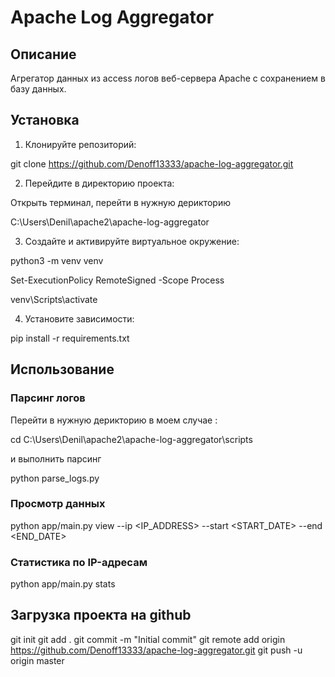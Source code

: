 # Apache Log Aggregator

## Описание

Агрегатор данных из access логов веб-сервера Apache с сохранением в базу данных.

## Установка

1. Клонируйте репозиторий:

git clone https://github.com/Denoff13333/apache-log-aggregator.git


2. Перейдите в директорию проекта:

Открыть терминал, перейти в нужную дерикторию 

C:\Users\Denil\apache2\apache-log-aggregator


3. Создайте и активируйте виртуальное окружение:

python3 -m venv venv

Set-ExecutionPolicy RemoteSigned -Scope Process

venv\Scripts\activate


4. Установите зависимости:

pip install -r requirements.txt

## Использование

### Парсинг логов

Перейти в нужную дерикторию в моем случае :

cd C:\Users\Denil\apache2\apache-log-aggregator\scripts

и выполнить парсинг

python parse_logs.py

### Просмотр данных

python app/main.py view --ip <IP_ADDRESS> --start <START_DATE> --end <END_DATE>

### Статистика по IP-адресам

python app/main.py stats

## Загрузка проекта на github

git init
git add .
git commit -m "Initial commit"
git remote add origin https://github.com/Denoff13333/apache-log-aggregator.git
git push -u origin master




